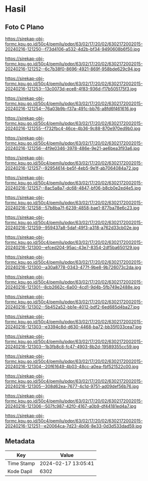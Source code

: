 # Hasil

## Foto C Plano

https://sirekap-obj-formc.kpu.go.id/50c4/pemilu/pdpr/63/02/17/20/02/6302172002015-20240216-121250--f73d4106-a532-4d2b-bf34-9490608b6f50.jpg

https://sirekap-obj-formc.kpu.go.id/50c4/pemilu/pdpr/63/02/17/20/02/6302172002015-20240216-121252--6c7b38f0-8696-4921-869f-958bde629c94.jpg

https://sirekap-obj-formc.kpu.go.id/50c4/pemilu/pdpr/63/02/17/20/02/6302172002015-20240216-121253--13c0073d-ece8-4f83-936d-f17b505175f3.jpg

https://sirekap-obj-formc.kpu.go.id/50c4/pemilu/pdpr/63/02/17/20/02/6302172002015-20240216-121254--76a03b9b-f37a-491c-bb76-a8fd6f461616.jpg

https://sirekap-obj-formc.kpu.go.id/50c4/pemilu/pdpr/63/02/17/20/02/6302172002015-20240216-121255--f732fbc4-46ce-4b36-9c88-870e970ed9b0.jpg

https://sirekap-obj-formc.kpu.go.id/50c4/pemilu/pdpr/63/02/17/20/02/6302172002015-20240216-121256--4f9e0346-3978-486e-9e21-ae6bea3f93a6.jpg

https://sirekap-obj-formc.kpu.go.id/50c4/pemilu/pdpr/63/02/17/20/02/6302172002015-20240216-121257--92954614-be5f-4eb5-9e1f-ab7064084a72.jpg

https://sirekap-obj-formc.kpu.go.id/50c4/pemilu/pdpr/63/02/17/20/02/6302172002015-20240216-121257--8ac5a8a7-dc68-4847-bf06-b8cb0e2ed4e5.jpg

https://sirekap-obj-formc.kpu.go.id/50c4/pemilu/pdpr/63/02/17/20/02/6302172002015-20240216-121258--57b8ba7f-6239-4858-bae1-877ba78e6c23.jpg

https://sirekap-obj-formc.kpu.go.id/50c4/pemilu/pdpr/63/02/17/20/02/6302172002015-20240216-121259--959437a8-5daf-49f3-a318-a762d33cb02e.jpg

https://sirekap-obj-formc.kpu.go.id/50c4/pemilu/pdpr/63/02/17/20/02/6302172002015-20240216-121300--efced204-95ac-43e7-8354-2df5ba650129.jpg

https://sirekap-obj-formc.kpu.go.id/50c4/pemilu/pdpr/63/02/17/20/02/6302172002015-20240216-121300--a30a8778-0343-477f-9be8-9b726073c2da.jpg

https://sirekap-obj-formc.kpu.go.id/50c4/pemilu/pdpr/63/02/17/20/02/6302172002015-20240216-121301--8cb2662c-6a00-4cd1-9d4b-5fb749e2488e.jpg

https://sirekap-obj-formc.kpu.go.id/50c4/pemilu/pdpr/63/02/17/20/02/6302172002015-20240216-121302--5b452a52-bb1e-4012-bdf2-6ed685d4ba27.jpg

https://sirekap-obj-formc.kpu.go.id/50c4/pemilu/pdpr/63/02/17/20/02/6302172002015-20240216-121303--e3394c8d-d630-4468-ba72-bb35f033cea7.jpg

https://sirekap-obj-formc.kpu.go.id/50c4/pemilu/pdpr/63/02/17/20/02/6302172002015-20240216-121303--1b3fb8c8-fc47-4903-8b2d-19589355cc59.jpg

https://sirekap-obj-formc.kpu.go.id/50c4/pemilu/pdpr/63/02/17/20/02/6302172002015-20240216-121304--20f61649-4b03-48cc-a0ea-fbf521522c00.jpg

https://sirekap-obj-formc.kpu.go.id/50c4/pemilu/pdpr/63/02/17/20/02/6302172002015-20240216-121305--308d62ea-7677-4c1d-9751-ad09def56b76.jpg

https://sirekap-obj-formc.kpu.go.id/50c4/pemilu/pdpr/63/02/17/20/02/6302172002015-20240216-121306--507fc987-42f0-4167-a0b9-df44181ed4a7.jpg

https://sirekap-obj-formc.kpu.go.id/50c4/pemilu/pdpr/63/02/17/20/02/6302172002015-20240216-121251--e20064ca-7d23-4b06-8e33-0d3d533dad59.jpg


## Metadata

| Key        | Value               |
| ---------- | ------------------- |
| Time Stamp | 2024-02-17 13:05:41 |
| Kode Dapil | 6302                |



